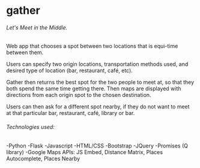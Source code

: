 gather
=========
###### Let's Meet in the Middle.

Web app that chooses a spot between two locations that is equi-time between them. 

Users can specify two origin locations, transportation methods used, and desired type of location (bar, restaurant, café, etc).

Gather then returns the best spot for the two people to meet at, so that they both spend the same time getting there.  Then maps are displayed with directions from each origin spot to the chosen destination.

Users can then ask for a different spot nearby, if they do not want to meet at that particular bar, restaurant, café, library or bar.

###### Technologies used:

-Python
-Flask
-Javascript
-HTML/CSS
-Bootstrap
-JQuery
-Promises (Q library)
-Google Maps APIs: JS Embed, Distance Matrix, Places Autocomplete, Places Nearby



